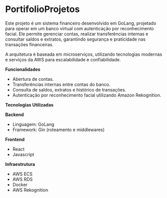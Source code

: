 # PortifolioProjetos

Este projeto é um sistema financeiro desenvolvido em GoLang, projetado para operar em um banco virtual com autenticação por reconhecimento facial. Ele permite gerenciar contas, realizar transferências internas e consultar saldos e extratos, garantindo segurança e praticidade nas transações financeiras.

A arquitetura é baseada em microserviços, utilizando tecnologias modernas e serviços da AWS para escalabilidade e confiabilidade.

**Funcionalidades**
- Abertura de contas.
- Transferências internas entre contas do banco.
- Consulta de saldos, extratos e histórico de transações.
- Autenticação por reconhecimento facial utilizando Amazon Rekognition.

**Tecnologias Utilizadas**

**Backend**
- Linguagem: GoLang
- Framework: Gin (roteamento e middlewares)

**Frontend**
- React
- Javascript

**Infraestrutura**
- AWS ECS
- AWS RDS
- Docker
- AWS Rekognition
